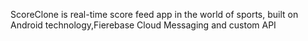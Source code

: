 ScoreClone is real-time score feed app in the world of sports, built on Android technology,Fierebase Cloud Messaging and custom API
